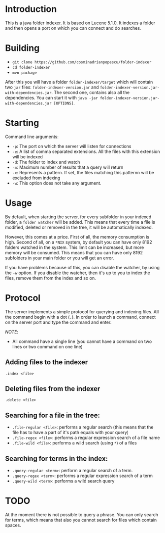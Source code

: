 Introduction
========================================

This is a java folder indexer. It is based on Lucene 5.1.0. It indexes a
folder and then opens a port on which you can connect and do searches. 

Building
========================================

* `git clone https://github.com/cosminadrianpopescu/folder-indexer`
* `cd folder-indexer`
* `mvn package`

After this you will have a folder `folder-indexer/target` which will contain
two `jar` files: `folder-indexer-version.jar` and
`folder-indexer-version.jar-with-dependencies.jar`. The second one, contains
also all the dependencies. You can start it with `java -jar
folder-indexer-version.jar-with-dependencies.jar [OPTIONS]`. 

Starting
========================================

Command line arguments: 

* `-p`: The port on which the server will listen for connections
* `-e`: A list of comma separated extensions. All the files with this
  extension will be indexed
* `-d`: The folder to index and watch
* `-m`: Maximum number of results that a query will return
* `-x`: Represents a pattern. If set, the files matching this patternn will be
  excluded from indexing
* `-w`: This option does not take any argument. 

Usage
========================================

By default, when starting the server, for every subfolder in your indexed
folder, a `folder watcher` will be added. This means that every time a file is
modified, deleted or removed in the tree, it will be automatically indexed. 

However, this comes at a price. First of all, the memory consumption is high.
Second of all, on a `*NIX` system, by default you can have only 8192 folders
watched in the system. This limit can be increased, but more memory will be
consumed. This means that you can have only 8192 subfolders in your main
folder or you will get an error. 

If you have problems because of this, you can disable the watcher, by using
the `-w` option. If you disable the watcher, then it's up to you to index the
files, remove them from the index and so on. 

Protocol
========================================

The server implements a simple protocol for querying and indexing files. All
the command begin with a dot (`.`). In order to launch a command, connect on
the server port and type the command and enter. 

*NOTE*: 

* All command have a single line (you cannot have a command on two lines or
  two command on one line)

## Adding files to the indexer

`.index <file>`

## Deleting files from the indexer

`.delete <file>`

## Searching for a file in the tree: 

* `.file-regular <file>`: performs a regular search (this means that the file has
to have a part of it's path equals with your query)
* `.file-regex <file>`: performs a regular expression search of a file name
* `.file-wild <file>`: performs a wild search (using `*`) of a files

## Searching for terms in the index: 

* `.query-regular <term>`: perform a regular search of a term. 
* `.query-regex <term>`: performs a regular expression search of a term
* `.query-wild <term>`: performs a wild search query

TODO
========================================

At the moment there is not possible to query a phrase. You can only search
for terms, which means that also you cannot search for files which contain
spaces. 
